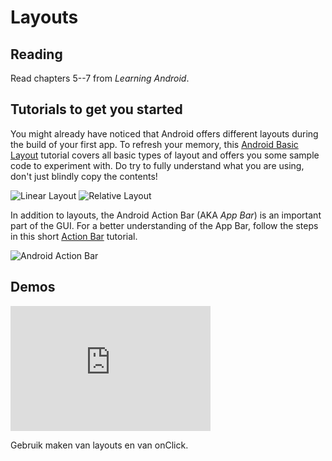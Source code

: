 # Layouts

## Reading

Read chapters 5--7 from *Learning Android*.

## Tutorials to get you started

You might already have noticed that Android offers different layouts during the build of your first app. To refresh your memory, this [Android Basic Layout](http://www.journaldev.com/9495/android-layout-linearlayout-relativelayout-example-tutorial) tutorial covers all basic types of layout and offers you some sample code to experiment with. Do try to fully understand what you are using, don't just blindly copy the contents!

![Linear Layout](https://developer.android.com/images/ui/linearlayout.png) ![Relative Layout](https://developer.android.com/images/ui/relativelayout.png)

In addition to layouts, the Android Action Bar (AKA *App Bar*) is an important part of the GUI. For a better understanding of the App Bar, follow the steps in this short [Action Bar](http://www.journaldev.com/9357/android-actionbar-example-tutorial) tutorial.

![Android Action Bar](https://developer.android.com/images/training/appbar/appbar_sheets.png)

## Demos

<iframe src="https://player.vimeo.com/video/211268580" width="320" height="200" frameborder="0" webkitallowfullscreen mozallowfullscreen allowfullscreen></iframe>

Gebruik maken van layouts en van onClick.
